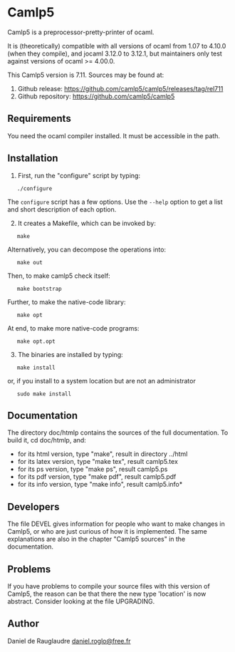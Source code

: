 # Camlp5

Camlp5 is a preprocessor-pretty-printer of ocaml.

It is (theoretically) compatible with all versions of ocaml from 1.07
to 4.10.0 (when they compile), and jocaml 3.12.0 to 3.12.1, but
maintainers only test against versions of ocaml >= 4.00.0.

This Camlp5 version is 7.11.  Sources may be found at:

1. Github release: https://github.com/camlp5/camlp5/releases/tag/rel711
2. Github repository: https://github.com/camlp5/camlp5

## Requirements

You need the ocaml compiler installed. It must be accessible in the path.

## Installation

1) First, run the "configure" script by typing:
```shell
   ./configure
```
The `configure` script has a few options. Use the `--help` option to get a
list and short description of each option.

2) It creates a Makefile, which can be invoked by:
```shell
   make
```

Alternatively, you can decompose the operations into:
```shell
   make out
```
Then, to make camlp5 check itself:
```shell
   make bootstrap
```
Further, to make the native-code library:
```shell
   make opt
```
At end, to make more native-code programs:
```shell
   make opt.opt
```

3) The binaries are installed by typing:
```shell
   make install
```
or, if you install to a system location but are not an administrator
```
   sudo make install
```

## Documentation

The directory doc/htmlp contains the sources of the full documentation.
To build it, cd doc/htmlp, and:
* for its html version, type "make", result in directory ../html
* for its latex version, type "make tex", result camlp5.tex
* for its ps version, type "make ps", result camlp5.ps
* for its pdf version, type "make pdf", result camlp5.pdf
* for its info version, type "make info", result camlp5.info*

## Developers

The file DEVEL gives information for people who want to make changes
in Camlp5, or who are just curious of how it is implemented. The same
explanations are also in the chapter "Camlp5 sources" in the documentation.

## Problems

If you have problems to compile your source files with this version of
Camlp5, the reason can be that there the new type 'location' is now
abstract. Consider looking at the file UPGRADING.

## Author

Daniel de Rauglaudre <daniel.roglo@free.fr>
